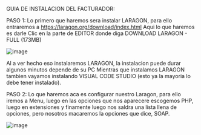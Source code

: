 GUIA DE INSTALACION DEL FACTURADOR:

PASO 1:
Lo primero que haremos sera instalar LARAGON, para ello entraremos a https://laragon.org/download/index.html
Aqui lo que haremos es darle Clic en la parte de EDITOR donde diga DOWNLOAD LARAGON - FULL (173MB)

![image](https://github.com/Luiston26/Guia/assets/141371960/4539c00a-fb56-4ae2-90b3-c4e2f31d707e)

Al a ver hecho eso instalaremos LARAGON, la instalacion puede durar algunos minutos depende de su PC
Mientras que instalamos LARAGON tambien vayamos instalando VISUAL CODE STUDIO (esto ya la mayoria lo debe tener instalado).

PASO 2:
Lo que haremos aca es configurar nuestro Laragon, para ello iremos a Menu, luego en las opciones que nos aparecere escogemos PHP, luego en extensiones y finamente luego nos saldra una lista llena de opciones, pero nosotros macaremos la opciones que dice, SOAP.

![image](https://github.com/Luiston26/Guia/assets/141371960/85e89851-2b31-4158-9a26-8006cbd75b2d)

